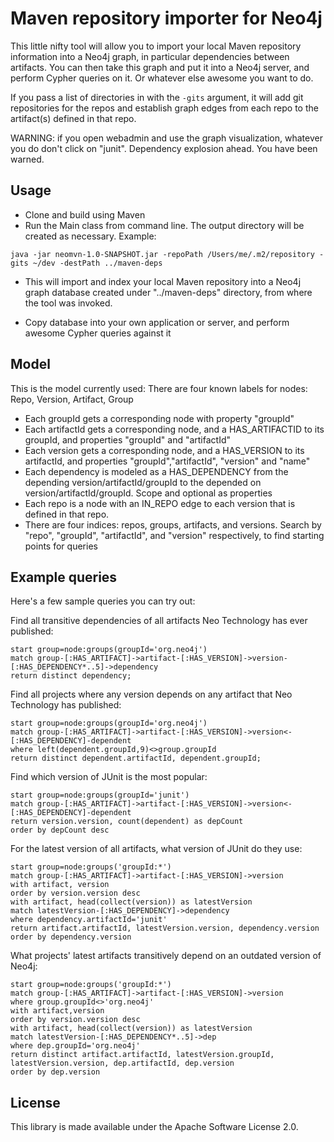 Maven repository importer for Neo4j
============================================================

This little nifty tool will allow you to import your local Maven repository information into a Neo4j graph, in particular dependencies between artifacts. You can then
take this graph and put it into a Neo4j server, and perform Cypher queries on it. Or whatever else awesome you want to do.

If you pass a list of directories in with the `-gits` argument, it will add git repositories for the repos and establish graph edges from each repo to the artifact(s)
defined in that repo.

WARNING: if you open webadmin and use the graph visualization, whatever you do don't click on "junit". Dependency explosion ahead. You have been warned.

Usage
-----
* Clone and build using Maven
* Run the Main class from command line. The output directory will be created as necessary. Example:
```
java -jar neomvn-1.0-SNAPSHOT.jar -repoPath /Users/me/.m2/repository -gits ~/dev -destPath ../maven-deps
```

* This will import and index your local Maven repository into a Neo4j graph database created under "../maven-deps" directory, from where the tool was invoked.

* Copy database into your own application or server, and perform awesome Cypher queries against it

Model
-----
This is the model currently used:
There are four known labels for nodes: Repo, Version, Artifact, Group
* Each groupId gets a corresponding node with property "groupId"
* Each artifactId gets a corresponding node, and a HAS_ARTIFACTID to its groupId, and properties "groupId" and "artifactId"
* Each version gets a corresponding node, and a HAS_VERSION to its artifactId, and properties "groupId","artifactId", "version" and "name"
* Each dependency is modeled as a HAS_DEPENDENCY from the depending version/artifactId/groupId to the depended on version/artifactId/groupId. Scope and optional as properties
* Each repo is a node with an IN_REPO edge to each version that is defined in that repo.
* There are four indices: repos, groups, artifacts, and versions. Search by "repo", "groupId", "artifactId", and "version" respectively, to find starting points for queries

Example queries
---------------
Here's a few sample queries you can try out:

Find all transitive dependencies of all artifacts Neo Technology has ever published:
```
start group=node:groups(groupId='org.neo4j')
match group-[:HAS_ARTIFACT]->artifact-[:HAS_VERSION]->version-[:HAS_DEPENDENCY*..5]->dependency
return distinct dependency;
```

Find all projects where any version depends on any artifact that Neo Technology has published:
```
start group=node:groups(groupId='org.neo4j')
match group-[:HAS_ARTIFACT]->artifact-[:HAS_VERSION]->version<-[:HAS_DEPENDENCY]-dependent
where left(dependent.groupId,9)<>group.groupId
return distinct dependent.artifactId, dependent.groupId;
```

Find which version of JUnit is the most popular:
```
start group=node:groups(groupId='junit')
match group-[:HAS_ARTIFACT]->artifact-[:HAS_VERSION]->version<-[:HAS_DEPENDENCY]-dependent
return version.version, count(dependent) as depCount
order by depCount desc
```

For the latest version of all artifacts, what version of JUnit do they use:
```
start group=node:groups('groupId:*')
match group-[:HAS_ARTIFACT]->artifact-[:HAS_VERSION]->version
with artifact, version
order by version.version desc
with artifact, head(collect(version)) as latestVersion
match latestVersion-[:HAS_DEPENDENCY]->dependency
where dependency.artifactId='junit'
return artifact.artifactId, latestVersion.version, dependency.version
order by dependency.version
```

What projects' latest artifacts transitively depend on an outdated version of Neo4j:
```
start group=node:groups('groupId:*')
match group-[:HAS_ARTIFACT]->artifact-[:HAS_VERSION]->version
where group.groupId<>'org.neo4j'
with artifact,version
order by version.version desc
with artifact, head(collect(version)) as latestVersion
match latestVersion-[:HAS_DEPENDENCY*..5]->dep
where dep.groupId='org.neo4j'
return distinct artifact.artifactId, latestVersion.groupId, latestVersion.version, dep.artifactId, dep.version
order by dep.version
```

License
-------
This library is made available under the Apache Software License 2.0.
